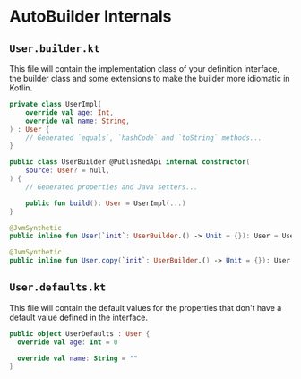 # AutoBuilder Internals

## `User.builder.kt`

This file will contain the implementation class of your definition interface, the builder class and some extensions to make the builder more idiomatic in Kotlin.

```kotlin
private class UserImpl(
    override val age: Int,
    override val name: String,
) : User {
    // Generated `equals`, `hashCode` and `toString` methods...
}

public class UserBuilder @PublishedApi internal constructor(
    source: User? = null,
) {
    // Generated properties and Java setters...

    public fun build(): User = UserImpl(...)
}

@JvmSynthetic
public inline fun User(`init`: UserBuilder.() -> Unit = {}): User = UserBuilder().apply(init).build()

@JvmSynthetic
public inline fun User.copy(`init`: UserBuilder.() -> Unit = {}): User = UserBuilder(this).apply(init).build()

```

## `User.defaults.kt`

This file will contain the default values for the properties that don't have a default value defined in the interface.

```kotlin
public object UserDefaults : User {
  override val age: Int = 0

  override val name: String = ""
}
```
